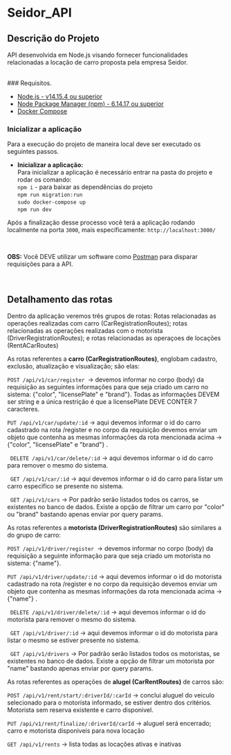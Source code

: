 
# Seidor_API

## Descrição do Projeto
<p>API desenvolvida em Node.js visando fornecer funcionalidades relacionadas a locação de carro proposta pela empresa Seidor.</p>

<br/>
### Requisitos.
<ul>
    <li>
        <a href="https://nodejs.org/en/" target="_blank" >Node.js - v14.15.4 ou superior  </a>
    </li>
    <li>
        <a href="https://www.npmjs.com/" target="_blank" >Node Package Manager (npm) - 6.14.17 ou superior</a>
    </li>
    <li>
        <a href="https://docs.docker.com/compose/install/" target="_blank" >Docker Compose</a>
    </li>
</ul>

### Inicializar a aplicação
Para a execução do projeto de maneira local deve ser executado os seguintes passos.
<br/>
<ul>
    <li><b>Inicializar a aplicação: </b>
    <br/>
    Para inicializar a aplicação é necessário entrar na pasta do projeto e rodar os comando:
    <br/>
    <code>npm i</code> - para baixar as dependências do projeto<br>
    <code>npm run migration:run</code><br>
    <code>sudo docker-compose up</code><br>
    <code>npm run dev</code><br>
    </li>

</ul>

<p>Após a finalização desse processo você terá a aplicação rodando localmente na porta <code>3000</code>, mais especificamente: <code>http://localhost:3000/</code></p>
<br/>

<p><b>OBS:</b> Você DEVE utilizar um software como <a href="https://www.postman.com/" target="_blank">Postman</a> para disparar requisições para a API.</p>
<br/>


## Detalhamento das rotas

Dentro da aplicação veremos três grupos de rotas:
Rotas relacionadas as operações realizadas com carro (CarRegistrationRoutes);
rotas relacionadas as operações realizadas com o motorista (DriverRegistrationRoutes); e
rotas relacionadas as operaçoes de locações (RentACarRoutes)

As rotas referentes a <strong>carro (CarRegistrationRoutes)</strong>, englobam cadastro, exclusão, atualização e visualização; são elas:

<code>POST /api/v1/car/register </code>-> devemos informar no corpo (body) da requisição as seguintes informações para que seja criado um carro no sistema:
{"color", "licensePlate" e "brand"}. Todas as informações DEVEM ser string e a única restrição é que a licensePlate DEVE CONTER 7 caracteres.

<code>PUT /api/v1/car/update/:id</code> -> aqui devemos informar o id do carro cadastrado na rota /register e no corpo da requisição devemos enviar
um objeto que contenha as mesmas informações da rota mencionada acima -> {"color", "licensePlate" e "brand"} .

<code> DELETE /api/v1/car/delete/:id</code> -> aqui devemos informar o id do carro para remover o mesmo do sistema.

<code> GET /api/v1/car/:id</code> -> aqui devemos informar o id do carro para listar um carro especifico se presente no sistema.

<code> GET /api/v1/cars</code> -> Por padrão serão listados todos os carros, se existentes no banco de dados. Existe a opção de filtrar um carro por
"color" ou "brand" bastando apenas enviar por query params.

As rotas referentes a <strong>motorista (DriverRegistrationRoutes)</strong> são similares a do grupo de carro:

<code>POST /api/v1/driver/register </code>-> devemos informar no corpo (body) da requisição a seguinte informação para que seja criado um motorista no sistema:
{"name"}.

<code>PUT /api/v1/driver/update/:id</code> -> aqui devemos informar o id do motorista cadastrado na rota /register e no corpo da requisição devemos enviar
um objeto que contenha as mesmas informações da rota mencionada acima -> {"name"} .

<code> DELETE /api/v1/driver/delete/:id</code> -> aqui devemos informar o id do motorista para remover o mesmo do sistema.

<code> GET /api/v1/driver/:id</code> -> aqui devemos informar o id do motorista para listar o mesmo se estiver presente no sistema.

<code> GET /api/v1/drivers</code> -> Por padrão serão listados todos os motoristas, se existentes no banco de dados. Existe a opção de filtrar um motorista por
"name" bastando apenas enviar por query params.

As rotas referentes as operações de <strong>alugel (CarRentRoutes)</strong> de carros são:

<code>POST /api/v1/rent/start/:driverId/:carId</code> -> conclui aluguel do veiculo selecionado para o motorista informado, se estiver dentro dos critérios.
Motorista sem reserva existente e carro disponivel.

<code>PUT /api/v1/rent/finalize/:driverId/carId</code> -> aluguel será encerrado; carro e motorista disponiveis para nova locação

<code>GET /api/v1/rents</code> -> lista todas as locações ativas e inativas
